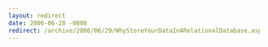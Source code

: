 ```yaml
---
layout: redirect
date: 2006-06-28 -0800
redirect: /archive/2006/06/29/WhyStoreYourDataInARelationalDatabase.aspx/
---
```

